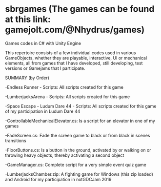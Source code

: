 # sbrgames (The games can be found at this link: gamejolt.com/@Nhydrus/games)
Games codes in C# with Unity Engine

This repertoire consists of a few individual codes used in various GameObjects, whether they are playable, interactive, UI or mechanical elements, all from games that I have developed, still developing, test versions or Gamejams that I participate.

SUMMARY (by Order)

-Endless Runner - Scripts: All scripts created for this game

-LumberjacksArena - Scripts: All scripts created for this game

-Space Escape - Ludum Dare 44 - Scripts: All scripts created for this game of my participation in Ludum Dare 44

-ControllableMechanicalElevator.cs: Is a script for an elevator in one of my games

-FadeScreen.cs: Fade the screen game to black or from black in scenes transitions

-FloorButtons.cs: Is a button in the ground, activated by or walking on or throwing heavy objects, thereby activating a second object

-GameManager.cs: Complete script for a very simple event quiz game

-LumberjacksChamber.zip: A fighting game for Windows (this zip loaded) and Android for my participation in notGDCJam 2019

